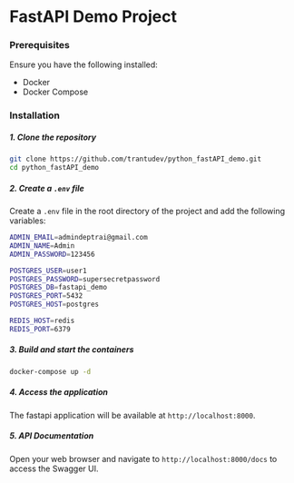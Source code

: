 # FastAPI Demo Project

### Prerequisites

Ensure you have the following installed:

- Docker
- Docker Compose

### Installation

##### 1. Clone the repository

```bash
git clone https://github.com/trantudev/python_fastAPI_demo.git
cd python_fastAPI_demo
```

##### 2. Create a `.env` file

Create a `.env` file in the root directory of the project and add the following variables:

```bash
ADMIN_EMAIL=admindeptrai@gmail.com
ADMIN_NAME=Admin
ADMIN_PASSWORD=123456

POSTGRES_USER=user1
POSTGRES_PASSWORD=supersecretpassword
POSTGRES_DB=fastapi_demo
POSTGRES_PORT=5432
POSTGRES_HOST=postgres

REDIS_HOST=redis
REDIS_PORT=6379
```

##### 3. Build and start the containers

```bash
docker-compose up -d
```

##### 4. Access the application

The fastapi application will be available at `http://localhost:8000`.

##### 5. API Documentation

Open your web browser and navigate to `http://localhost:8000/docs` to access the Swagger UI.
